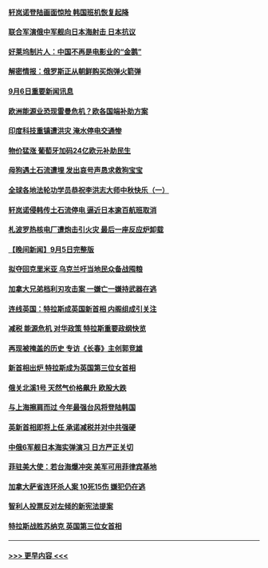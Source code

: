 #### [轩岚诺登陆画面惊险 韩国班机恢复起降](../pages/prog202/a103519769.md?t=09062001) 
#### [联合军演俄中军舰向日本海射击 日本抗议](../pages/prog202/a103519700.md?t=09062001) 
#### [好莱坞制片人：中国不再是电影业的“金鹅”](../pages/prog202/a103519715.md?t=09062001) 
#### [解密情报：俄罗斯正从朝鲜购买炮弹火箭弹](../pages/prog202/a103519708.md?t=09062001) 
#### [9月6日重要新闻讯息](../pages/prog202/a103519680.md?t=09062001) 
#### [欧洲能源业恐现雷曼危机？欧各国端补助方案](../pages/prog202/a103519697.md?t=09062001) 
#### [印度科技重镇遭洪灾 淹水停电交通惨](../pages/prog202/a103519657.md?t=09062001) 
#### [物价猛涨 葡萄牙加码24亿欧元补助民生](../pages/prog202/a103519644.md?t=09062001) 
#### [母狗遇土石流遭埋 发出哀号声恳求救狗宝宝](../pages/prog202/a103519618.md?t=09062001) 
#### [全球各地法轮功学员恭祝李洪志大师中秋快乐（一）](../pages/prog202/a103519474.md?t=09062001) 
#### [轩岚诺侵韩传土石流停电 逼近日本逾百航班取消](../pages/prog202/a103519583.md?t=09062001) 
#### [札波罗热核电厂遭炮击引火灾 最后一座反应炉卸载](../pages/prog202/a103519568.md?t=09062001) 
#### [【晚间新闻】9月5日完整版](../pages/prog202/a103519399.md?t=09062001) 
#### [拟夺回克里米亚 乌克兰吁当地民众备战囤粮](../pages/prog202/a103519525.md?t=09062001) 
#### [加拿大兄弟档利刃攻击案 一嫌亡一嫌持武器在逃](../pages/prog202/a103519451.md?t=09062001) 
#### [连线英国：特拉斯成英国新首相 内阁组成引关注](../pages/prog202/a103519452.md?t=09062001) 
#### [减税 能源危机 对华政策 特拉斯重要政纲快览](../pages/prog202/a103519331.md?t=09062001) 
#### [再现被掩盖的历史 专访《长春》主创郭竞雄](../pages/prog202/a103519340.md?t=09062001) 
#### [新首相出炉 特拉斯成为英国第三位女首相](../pages/prog202/a103519327.md?t=09062001) 
#### [俄关北溪1号 天然气价格飙升 欧股大跌](../pages/prog202/a103519342.md?t=09062001) 
#### [与上海擦肩而过 今年最强台风将登陆韩国](../pages/prog202/a103519335.md?t=09062001) 
#### [英新首相即将上任 承诺减税并对中共强硬](../pages/prog202/a103519273.md?t=09062001) 
#### [中俄6军舰日本海实弹演习 日方严正关切](../pages/prog202/a103519192.md?t=09062001) 
#### [菲驻美大使：若台海爆冲突 美军可用菲律宾基地](../pages/prog202/a103519194.md?t=09062001) 
#### [加拿大萨省连环杀人案 10死15伤 嫌犯仍在逃](../pages/prog202/a103519190.md?t=09062001) 
#### [智利人投票反对左倾的新宪法提案](../pages/prog202/a103519220.md?t=09062001) 
#### [特拉斯战胜苏纳克 英国第三位女首相](../pages/prog202/a103519182.md?t=09062001) 

----
#### [ >>> 更早内容 <<< ](../indexes/prog202-earlier.md)
